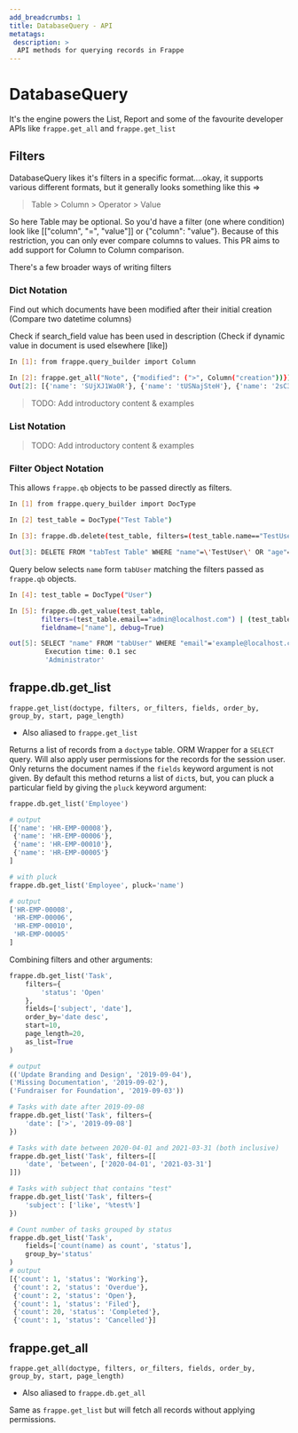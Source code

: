 ```yaml
---
add_breadcrumbs: 1
title: DatabaseQuery - API
metatags:
 description: >
  API methods for querying records in Frappe
---
```


# DatabaseQuery

It's the engine powers the List, Report and some of the favourite developer APIs
like `frappe.get_all` and `frappe.get_list`

## Filters

DatabaseQuery likes it's filters in a specific format....okay, it supports
various different formats, but it generally looks something like this =>

> Table > Column > Operator > Value

So here Table may be optional. So you'd have a filter (one where condition) look
like [["column", "=", "value"]] or {"column": "value"}. Because of this
restriction, you can only ever compare columns to values. This PR aims to add
support for Column to Column comparison.

There's a few broader ways of writing filters

### Dict Notation

Find out which documents have been modified after their initial creation (Compare two datetime columns)

Check if search_field value has been used in description (Check if dynamic value in document is used elsewhere [like])
```bash
In [1]: from frappe.query_builder import Column

In [2]: frappe.get_all("Note", {"modified": (">", Column("creation"))})
Out[2]: [{'name': 'SUjXJ1Wa0R'}, {'name': 'tUSNajSteH'}, {'name': '2sC3n9l0N0'}]
```
> TODO: Add introductory content & examples

### List Notation

> TODO: Add introductory content & examples

### Filter Object Notation


This allows ```frappe.qb``` objects to be passed directly as filters.
```bash
In [1] from frappe.query_builder import DocType

In [2] test_table = DocType("Test Table")

In [3]: frappe.db.delete(test_table, filters=(test_table.name=="TestUser") | (test_table.age==10), run=False)

Out[3]: DELETE FROM "tabTest Table" WHERE "name"=\'TestUser\' OR "age"=10
```
Query below selects `name` form `tabUser` matching the filters passed as `frappe.qb` objects.
```bash
In [4]: test_table = DocType("User")

In [5]: frappe.db.get_value(test_table,
		filters=(test_table.email=="admin@localhost.com") | (test_table.name.like("Administrator")),
		fieldname=["name"], debug=True)

out[5]: SELECT "name" FROM "tabUser" WHERE "email"='example@localhost.com' OR "name" LIKE 'Example'
		 Execution time: 0.1 sec
		 'Administrator'
```
## frappe.db.get_list

`frappe.get_list(doctype, filters, or_filters, fields, order_by, group_by,
start, page_length)`

- Also aliased to `frappe.get_list`

Returns a list of records from a `doctype` table. ORM Wrapper for a `SELECT`
query. Will also apply user permissions for the records for the session user.
Only returns the document names if the `fields` keyword argument is not given.
By default this method returns a list of `dict`s, but, you can pluck a
particular field by giving the `pluck` keyword argument:

```python
frappe.db.get_list('Employee')

# output
[{'name': 'HR-EMP-00008'},
 {'name': 'HR-EMP-00006'},
 {'name': 'HR-EMP-00010'},
 {'name': 'HR-EMP-00005'}
]

# with pluck
frappe.db.get_list('Employee', pluck='name')

# output
['HR-EMP-00008',
 'HR-EMP-00006',
 'HR-EMP-00010',
 'HR-EMP-00005'
]
```

Combining filters and other arguments:

```python
frappe.db.get_list('Task',
	filters={
		'status': 'Open'
	},
	fields=['subject', 'date'],
	order_by='date desc',
	start=10,
	page_length=20,
	as_list=True
)

# output
(('Update Branding and Design', '2019-09-04'),
('Missing Documentation', '2019-09-02'),
('Fundraiser for Foundation', '2019-09-03'))

# Tasks with date after 2019-09-08
frappe.db.get_list('Task', filters={
	'date': ['>', '2019-09-08']
})

# Tasks with date between 2020-04-01 and 2021-03-31 (both inclusive)
frappe.db.get_list('Task', filters=[[
	'date', 'between', ['2020-04-01', '2021-03-31']
]])

# Tasks with subject that contains "test"
frappe.db.get_list('Task', filters={
	'subject': ['like', '%test%']
})

# Count number of tasks grouped by status
frappe.db.get_list('Task',
	fields=['count(name) as count', 'status'],
	group_by='status'
)
# output
[{'count': 1, 'status': 'Working'},
 {'count': 2, 'status': 'Overdue'},
 {'count': 2, 'status': 'Open'},
 {'count': 1, 'status': 'Filed'},
 {'count': 20, 'status': 'Completed'},
 {'count': 1, 'status': 'Cancelled'}]
```

## frappe.get_all

`frappe.get_all(doctype, filters, or_filters, fields, order_by, group_by,
start, page_length)`

- Also aliased to `frappe.db.get_all`

Same as `frappe.get_list` but will fetch all records without applying
permissions.

